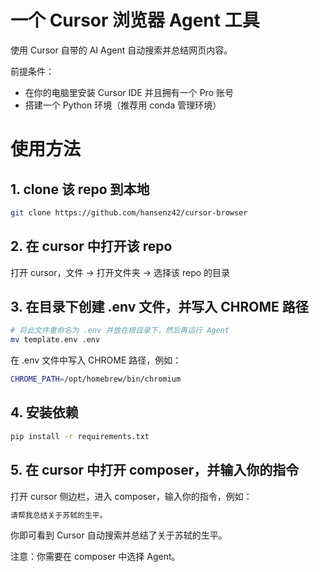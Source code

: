 # 一个 Cursor 浏览器 Agent 工具

使用 Cursor 自带的 AI Agent 自动搜索并总结网页内容。

前提条件：
- 在你的电脑里安装 Cursor IDE 并且拥有一个 Pro 账号
- 搭建一个 Python 环境（推荐用 conda 管理环境）

# 使用方法

## 1. clone 该 repo 到本地

```bash
git clone https://github.com/hansenz42/cursor-browser
```

## 2. 在 cursor 中打开该 repo

打开 cursor，文件 -> 打开文件夹 -> 选择该 repo 的目录

## 3. 在目录下创建 .env 文件，并写入 CHROME 路径

```bash
# 将此文件重命名为 .env 并放在根目录下，然后再运行 Agent
mv template.env .env
```

在 .env 文件中写入 CHROME 路径，例如：

```bash
CHROME_PATH=/opt/homebrew/bin/chromium
```

## 4. 安装依赖

```bash
pip install -r requirements.txt
```

## 5. 在 cursor 中打开 composer，并输入你的指令

打开 cursor 侧边栏，进入 composer，输入你的指令，例如：

```bash
请帮我总结关于苏轼的生平。
```

你即可看到 Cursor 自动搜索并总结了关于苏轼的生平。

注意：你需要在 composer 中选择 Agent。